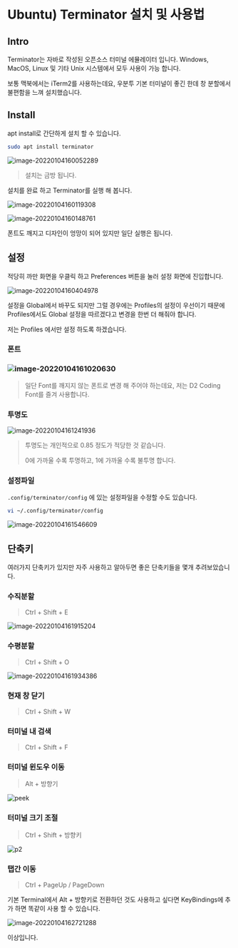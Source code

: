 # Ubuntu) Terminator 설치 및 사용법

## Intro

Terminator는 자바로 작성된 오픈소스 터미널 에뮬레이터 입니다. Windows, MacOS, Linux 및 기타 Unix 시스템에서 모두 사용이 가능 합니다.

보통 맥북에서는 iTerm2를 사용하는데요, 우분투 기본 터미널이 좋긴 한데 창 분할에서 불편함을 느껴 설치했습니다.

## Install

apt install로 간단하게 설치 할 수 있습니다.

```zsh
sudo apt install terminator
```

![image-20220104160052289](https://raw.githubusercontent.com/Shane-Park/mdblog/main/OS/linux/terminator.assets/image-20220104160052289.png)

> 설치는 금방 됩니다.

설치를 완료 하고 Terminator를 실행 해 봅니다.

![image-20220104160119308](https://raw.githubusercontent.com/Shane-Park/mdblog/main/OS/linux/terminator.assets/image-20220104160119308.png)

![image-20220104160148761](https://raw.githubusercontent.com/Shane-Park/mdblog/main/OS/linux/terminator.assets/image-20220104160148761.png)

폰트도 깨지고 디자인이 엉망이 되어 있지만 일단 실행은 됩니다.

## 설정

적당히 까만 화면을 우클릭 하고 Preferences 버튼을 눌러 설정 화면에 진입합니다.

![image-20220104160404978](https://raw.githubusercontent.com/Shane-Park/mdblog/main/OS/linux/terminator.assets/image-20220104160404978.png)

설정을 Global에서 바꾸도 되지만 그럴 경우에는 Profiles의 설정이 우선이기 때문에 Profiles에서도 Global 설정을 따르겠다고 변경을 한번 더 해줘야 합니다.

저는 Profiles 에서만 설정 하도록 하겠습니다.

### 폰트

### ![image-20220104161020630](https://raw.githubusercontent.com/Shane-Park/mdblog/main/OS/linux/terminator.assets/image-20220104161020630.png)

> 일단 Font를 깨지지 않는 폰트로 변경 해 주어야 하는데요, 저는 D2 Coding Font를 즐겨 사용합니다.

### 투명도

![image-20220104161241936](https://raw.githubusercontent.com/Shane-Park/mdblog/main/OS/linux/terminator.assets/image-20220104161241936.png)

> 투명도는 개인적으로 0.85 정도가 적당한 것 같습니다.
>
> 0에 가까울 수록 투명하고, 1에 가까울 수록 불투명 합니다.

### 설정파일

`.config/terminator/config` 에 있는 설정파일을 수정할 수도 있습니다.

```zsh
vi ~/.config/terminator/config
```

![image-20220104161546609](https://raw.githubusercontent.com/Shane-Park/mdblog/main/OS/linux/terminator.assets/image-20220104161546609.png)

## 단축키

여러가지 단축키가 있지만 자주 사용하고 알아두면 좋은 단축키들을 몇개 추려보았습니다.

### 수직분할

> Ctrl + Shift + E

![image-20220104161915204](https://raw.githubusercontent.com/Shane-Park/mdblog/main/OS/linux/terminator.assets/image-20220104161915204.png)

### 수평분할

> Ctrl + Shift + O

![image-20220104161934386](https://raw.githubusercontent.com/Shane-Park/mdblog/main/OS/linux/terminator.assets/image-20220104161934386.png)

### 현재 창 닫기

> Ctrl + Shift + W

### 터미널 내 검색

> Ctrl + Shift + F

### 터미널 윈도우 이동

> Alt + 방향기

![peek](https://raw.githubusercontent.com/Shane-Park/mdblog/main/OS/linux/terminator.assets/peek.gif)

### 터미널 크기 조절

> Ctrl + Shift + 방향키 

![p2](https://raw.githubusercontent.com/Shane-Park/mdblog/main/OS/linux/terminator.assets/p2.gif)

### 탭간 이동

> Ctrl + PageUp / PageDown

기본 Terminal에서 Alt + 방향키로 전환하던 것도 사용하고 싶다면 KeyBindings에 추가 하면 똑같이 사용 할 수 있습니다.

![image-20220104162721288](https://raw.githubusercontent.com/Shane-Park/mdblog/main/OS/linux/terminator.assets/image-20220104162721288.png)

이상입니다.